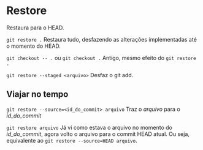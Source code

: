 # Restore
Restaura para o HEAD.

`git restore .`
Restaura tudo, desfazendo as alterações implementadas até o momento do HEAD.

`git checkout -- .` ou `git checkout .`
Antigo, mesmo efeito do `git restore .`

`git restore --staged <arquivo>`
Desfaz o git add.

## Viajar no tempo

`git restore --source=<id_do_commit> arquivo`
Traz o _arquivo_ para o _id_do_commit_

`git restore arquivo`
Já vi como estava o arquivo no momento do _id_do_commit_, agora volto o arquivo para o commit HEAD atual. Ou seja, equivalente ao `git restore --source=HEAD arquivo`.

